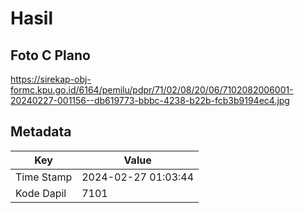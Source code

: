 # Hasil

## Foto C Plano

https://sirekap-obj-formc.kpu.go.id/6164/pemilu/pdpr/71/02/08/20/06/7102082006001-20240227-001156--db619773-bbbc-4238-b22b-fcb3b9194ec4.jpg


## Metadata

| Key        | Value               |
| ---------- | ------------------- |
| Time Stamp | 2024-02-27 01:03:44 |
| Kode Dapil | 7101                |



